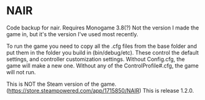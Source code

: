 # NAIR
Code backup for nair.
Requires Monogame 3.8(?)
Not the version I made the game in, but it's the version I've used most recently.

To run the game you need to copy all the .cfg files from the base folder and put them in the folder you build in (bin/debug/etc). These control the default settings, and controller customization settings.
Without Config.cfg, the game will make a new one. Without any of the ControlProfile#.cfg, the game will not run.

This is NOT the Steam version of the game. (https://store.steampowered.com/app/1715850/NAIR)
This is release 1.2.0.
